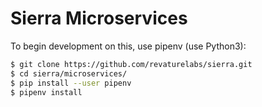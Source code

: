 # Sierra Microservices

To begin development on this, use pipenv (use Python3):

```bash
$ git clone https://github.com/revaturelabs/sierra.git
$ cd sierra/microservices/
$ pip install --user pipenv
$ pipenv install
```

